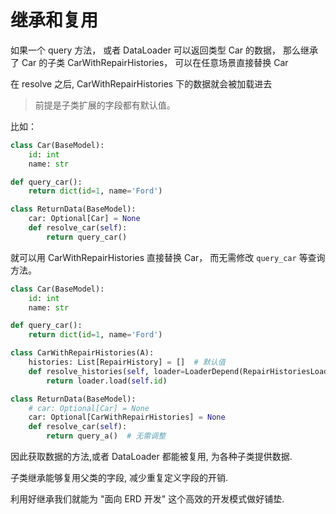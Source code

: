 # 继承和复用

如果一个 query 方法， 或者 DataLoader 可以返回类型 Car 的数据， 那么继承了 Car 的子类 CarWithRepairHistories， 可以在任意场景直接替换 Car

在 resolve 之后, CarWithRepairHistories 下的数据就会被加载进去

> 前提是子类扩展的字段都有默认值。

比如：

```python
class Car(BaseModel):
    id: int
    name: str

def query_car():
    return dict(id=1, name='Ford')

class ReturnData(BaseModel):
    car: Optional[Car] = None
    def resolve_car(self):
        return query_car()
```

就可以用 CarWithRepairHistories 直接替换 Car， 而无需修改 `query_car` 等查询方法。

```python
class Car(BaseModel):
    id: int
    name: str

def query_car():
    return dict(id=1, name='Ford')

class CarWithRepairHistories(A):
    histories: List[RepairHistory] = []  # 默认值
    def resolve_histories(self, loader=LoaderDepend(RepairHistoriesLoader)):
        return loader.load(self.id)

class ReturnData(BaseModel):
    # car: Optional[Car] = None
    car: Optional[CarWithRepairHistories] = None
    def resolve_car(self):
        return query_a()  # 无需调整
```

因此获取数据的方法,或者 DataLoader 都能被复用, 为各种子类提供数据.

子类继承能够复用父类的字段, 减少重复定义字段的开销. 

利用好继承我们就能为 "面向 ERD 开发" 这个高效的开发模式做好铺垫.